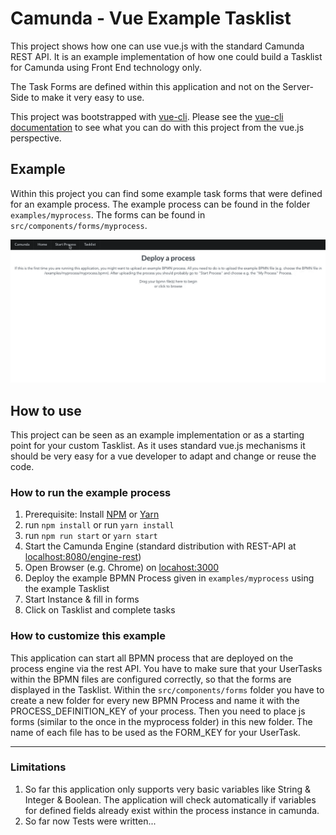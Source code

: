 # Camunda - Vue Example Tasklist

This project shows how one can use vue.js with the standard Camunda REST API. It is an example implementation of how one could build a Tasklist for Camunda using Front End technology only.

The Task Forms are defined within this application and not on the Server-Side to make it very easy to use.

This project was bootstrapped with [vue-cli](https://github.com/vuejs/vue-cli).
Please see the [vue-cli documentation](https://github.com/vuejs/vue-cli) to see what you can do with this project from the vue.js perspective.

## Example
Within this project you can find some example task forms that were defined for an example process.
The example process can be found in the folder `examples/myprocess`.
The forms can be found in `src/components/forms/myprocess`.

![Example Screencast](screencast.gif)

## How to use
This project can be seen as an example implementation or as a starting point for your custom Tasklist.
As it uses standard vue.js mechanisms it should be very easy for a vue developer to adapt and change or reuse the code.

### How to run the example process

1. Prerequisite: Install [NPM](https://docs.npmjs.com/getting-started/installing-node) or [Yarn](https://yarnpkg.com/lang/en/docs/install/)
1. run `npm install` or run `yarn install`
1. run `npm run start` or `yarn start`
1. Start the Camunda Engine (standard distribution with REST-API at [localhost:8080/engine-rest](http://localhost:8080/engine-rest))
1. Open Browser (e.g. Chrome) on [locahost:3000](http://locahost:3000)
1. Deploy the example BPMN Process given in `examples/myprocess` using the example Tasklist
1. Start Instance & fill in forms
1. Click on Tasklist and complete tasks

### How to customize this example

This application can start all BPMN process that are deployed on the process engine via the rest API.
You have to make sure that your UserTasks within the BPMN files are configured correctly, so that the forms are displayed in the Tasklist.
Within the `src/components/forms` folder you have to create a new folder for every new BPMN Process and name it with the PROCESS_DEFINITION_KEY of your process.
Then you need to place js forms (similar to the once in the myprocess folder) in this new folder. The name of each file has to be used as the FORM_KEY for your UserTask.

---
### Limitations
1. So far this application only supports very basic variables like String & Integer & Boolean.
The application will check automatically if variables for defined fields already exist within the process instance in camunda.
1. So far now Tests were written...
